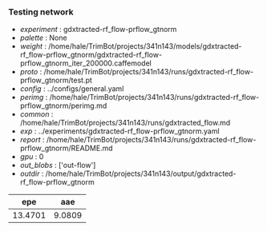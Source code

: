 ### Testing network
- *experiment* : gdxtracted-rf_flow-prflow_gtnorm
- *palette* : None
- *weight* : /home/hale/TrimBot/projects/341n143/models/gdxtracted-rf_flow-prflow_gtnorm/gdxtracted-rf_flow-prflow_gtnorm_iter_200000.caffemodel
- *proto* : /home/hale/TrimBot/projects/341n143/runs/gdxtracted-rf_flow-prflow_gtnorm/test.pt
- *config* : ../configs/general.yaml
- *perimg* : /home/hale/TrimBot/projects/341n143/runs/gdxtracted-rf_flow-prflow_gtnorm/perimg.md
- *common* : /home/hale/TrimBot/projects/341n143/runs/gdxtracted_flow.md
- *exp* : ../experiments/gdxtracted-rf_flow-prflow_gtnorm.yaml
- *report* : /home/hale/TrimBot/projects/341n143/runs/gdxtracted-rf_flow-prflow_gtnorm/README.md
- *gpu* : 0
- *out_blobs* : ['out-flow']
- *outdir* : /home/hale/TrimBot/projects/341n143/output/gdxtracted-rf_flow-prflow_gtnorm

epe | aae
--- | ---
13.4701 | 9.0809
